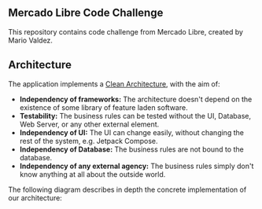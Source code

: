 ## Mercado Libre Code Challenge
This repository contains code challenge from Mercado Libre, created by Mario Valdez.

## Architecture
The application implements a [Clean Architecture](https://blog.cleancoder.com/uncle-bob/2012/08/13/the-clean-architecture.html), with the aim of:
- **Independency of frameworks:** The architecture doesn't depend on the existence of some library of feature laden software.
- **Testability:** The business rules can be tested without the UI, Database, Web Server, or any other external element.
- **Independency of UI:** The UI can change easily, without changing the rest of the system, e.g. Jetpack Compose.
- **Independency of Database:** The business rules are not bound to the database.
- **Independency of any external agency:** The business rules simply don't know anything at all about the outside world.

The following diagram describes in depth the concrete implementation of our architecture:


